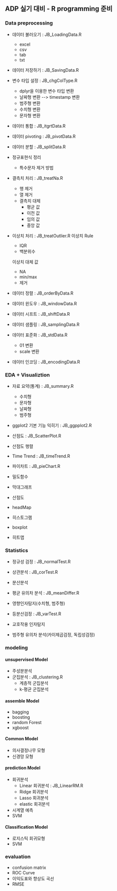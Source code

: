 ## ADP 실기 대비 - R programming 준비

### Data preprocessing
- 데이터 불러오기          : JB_LoadingData.R
  - excel
  - csv
  - tab
  - txt
- 데이터 저장하기          : JB_SavingData.R
- 변수 타입 설정           : JB_chgColType.R
  - dplyr을 이용한 변수 타입 변환
  - 날짜형 변환 --> timestamp 변환
  - 범주형 변환
  - 수치형 변환
  - 문자형 변환

- 데이터 통합              : JB_itgrtData.R
- 데이터 pivoting          : JB_pivotData.R

- 데이터 분할              : JB_splitData.R
- 정규표현식 정리           
  - 특수문자 제거 방법
- 결측치 처리              : JB_treatNa.R
  - 행 제거
  - 열 제거
  - 결측치 대체
    - 평균 값
    - 이전 값
    - 임의 값
    - 중앙 값


- 이상치 처리               : JB_treatOutlier.R
  이상치 Rule
  - IQR
  - 백분위수
   
  이상치 대체 값
  - NA
  - min/max
  - 제거


- 데이터 정렬                : JB_orderByData.R
- 데이터 윈도우              : JB_windowData.R
- 데이터 시프트              : JB_shiftData.R
- 데이터 샘플링              : JB_samplingData.R
- 데이터 표준화              : JB_stdData.R
  - 01 변환
  - scale 변환
- 데이터 인코딩              : JB_encodingData.R
### EDA + Visualiztion
- 자료 요약(통계)            : JB_summary.R 
  - 수치형
  - 문자형
  - 날짜형
  - 범주형
- ggplot2 기본 기능 익히기   : JB_ggpplot2.R
- 산점도                     : JB_ScatterPlot.R
- 산점도 행렬                  
- Time Trend                 : JB_timeTrend.R
- 파이차트                   : JB_pieChart.R
- 밀도함수
- 막대그래프
- 산점도
- headMap

- 히스토그램
- boxplot
- 히트맵

### Statistics 
- 정규성 검정 : JB_normalTest.R
- 상관분석    : JB_corTest.R
- 분산분석
- 평균 유의차 분석 : JB_meanDiffer.R

- 영향인자탐지(수치형, 범주형)
- 등분산검정 : JB_varTest.R
- 교호작용 인자탐지
- 범주형 유의차 분석(카이제곱검정, 독립성검정)

### modeling

#### unsupervised Model
- 주성분분석
- 군집분석          : JB_clustering.R
  - 계층적 군집분석
  - k-평균 군집분석


#### assemble Model
- bagging
- boosting
- random Forest
- xgboost

#### Common Model
- 의사결정나무 모형
- 신경망 모형

#### prediction Model
- 회귀분석
  - Linear 회귀분석   : JB_LinearRM.R
  - Ridge 회귀분석
  - Lasso 회귀분석
  - elastic 회귀분석
- 시계열 예측
- SVM

#### Classification Model
- 로지스틱 회귀모형
- SVM

### evaluation
- confusion matrix
- ROC Curve
- 이익도표와 향상도 곡선
- RMSE